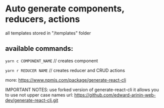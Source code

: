 # Auto generate components, reducers, actions

all templates stored in "/templates" folder

available commands:
---

`yarn c COMPONENT_NAME` // creates component 

`yarn r REDUCER NAME` // creates reducer and CRUD actions

more: https://www.npmjs.com/package/generate-react-cli

IMPORTANT NOTES: use forked version of generate-react-cli it allows you to use not upper case names
url: https://github.com/edward-arinin-web-dev/generate-react-cli.git